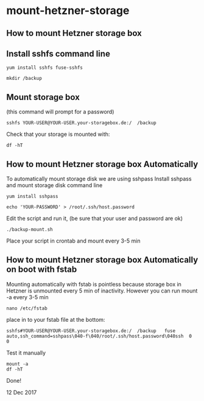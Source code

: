 # mount-hetzner-storage
How to mount Hetzner storage box
---------------------------------------------------------------------------


Install sshfs command line
------------------------------------

    yum install sshfs fuse-sshfs
  
    mkdir /backup

Mount storage box
------------------------------------
(this command will prompt for a password)
  
    sshfs YOUR-USER@YOUR-USER.your-storagebox.de:/  /backup
  
Check that your storage is mounted with:

    df -hT

How to mount Hetzner storage box Automatically
---------------------------------------------------------------------------
To automatically mount storage disk we are using sshpass
Install sshpass and mount storage disk command line

    yum install sshpass

    echo 'YOUR-PASSWORD' > /root/.ssh/host.password

Edit the script and run it, (be sure that your user and password are ok)

    ./backup-mount.sh

Place your script in crontab and mount every 3-5 min

How to mount Hetzner storage box Automatically on boot with fstab
---------------------------------------------------------------------------
Mounting automatically with fstab is pointless because storage box in Hetzner is unmounted every 5 min of inactivity.
However you can run mount -a every 3-5 min

    nano /etc/fstab

place in to your fstab file at the bottom:

    sshfs#YOUR-USER@YOUR-USER.your-storagebox.de:/  /backup   fuse   auto,ssh_command=sshpass\040-f\040/root/.ssh/host.password\040ssh  0  0

Test it manually

    mount -a
    df -hT
  
Done!

12 Dec 2017
